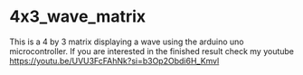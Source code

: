 # 4x3_wave_matrix
 This is a 4 by 3 matrix displaying a wave using the arduino uno microcontroller.
If you are interested in the finished result check my youtube https://youtu.be/UVU3FcFAhNk?si=b3Op2Obdi6H_Kmvl
